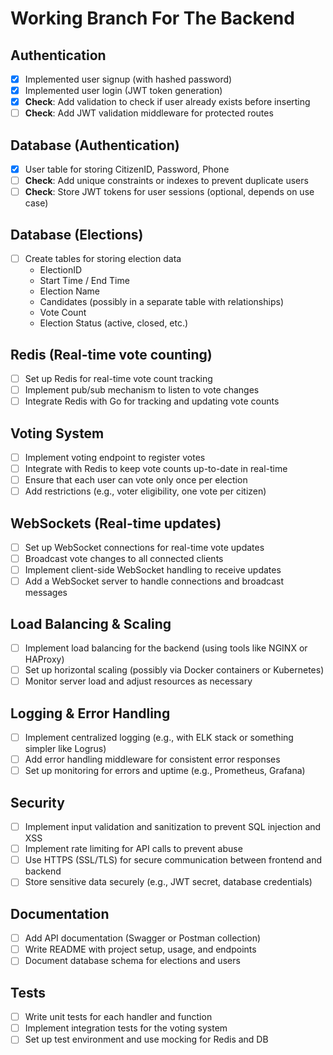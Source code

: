 # Working Branch For The Backend

## Authentication
- [x] Implemented user signup (with hashed password)
- [x] Implemented user login (JWT token generation)
- [x] **Check**: Add validation to check if user already exists before inserting
- [ ] **Check**: Add JWT validation middleware for protected routes

## Database (Authentication)
- [x] User table for storing CitizenID, Password, Phone
- [ ] **Check**: Add unique constraints or indexes to prevent duplicate users
- [ ] **Check**: Store JWT tokens for user sessions (optional, depends on use case)

## Database (Elections)
- [ ] Create tables for storing election data
  - ElectionID
  - Start Time / End Time
  - Election Name
  - Candidates (possibly in a separate table with relationships)
  - Vote Count
  - Election Status (active, closed, etc.)

## Redis (Real-time vote counting)
- [ ] Set up Redis for real-time vote count tracking
- [ ] Implement pub/sub mechanism to listen to vote changes
- [ ] Integrate Redis with Go for tracking and updating vote counts

## Voting System
- [ ] Implement voting endpoint to register votes
- [ ] Integrate with Redis to keep vote counts up-to-date in real-time
- [ ] Ensure that each user can vote only once per election
- [ ] Add restrictions (e.g., voter eligibility, one vote per citizen)

## WebSockets (Real-time updates)
- [ ] Set up WebSocket connections for real-time vote updates
- [ ] Broadcast vote changes to all connected clients
- [ ] Implement client-side WebSocket handling to receive updates
- [ ] Add a WebSocket server to handle connections and broadcast messages

## Load Balancing & Scaling
- [ ] Implement load balancing for the backend (using tools like NGINX or HAProxy)
- [ ] Set up horizontal scaling (possibly via Docker containers or Kubernetes)
- [ ] Monitor server load and adjust resources as necessary

## Logging & Error Handling
- [ ] Implement centralized logging (e.g., with ELK stack or something simpler like Logrus)
- [ ] Add error handling middleware for consistent error responses
- [ ] Set up monitoring for errors and uptime (e.g., Prometheus, Grafana)

## Security
- [ ] Implement input validation and sanitization to prevent SQL injection and XSS
- [ ] Implement rate limiting for API calls to prevent abuse
- [ ] Use HTTPS (SSL/TLS) for secure communication between frontend and backend
- [ ] Store sensitive data securely (e.g., JWT secret, database credentials)

## Documentation
- [ ] Add API documentation (Swagger or Postman collection)
- [ ] Write README with project setup, usage, and endpoints
- [ ] Document database schema for elections and users

## Tests
- [ ] Write unit tests for each handler and function
- [ ] Implement integration tests for the voting system
- [ ] Set up test environment and use mocking for Redis and DB
